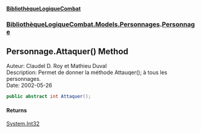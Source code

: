 #### [BibliothèqueLogiqueCombat](readme.md 'readme')
### [BibliothèqueLogiqueCombat.Models.Personnages](readme.md#BibliothèqueLogiqueCombat.Models.Personnages 'BibliothèqueLogiqueCombat.Models.Personnages').[Personnage](BibliothèqueLogiqueCombat.Models.Personnages.Personnage.md 'BibliothèqueLogiqueCombat.Models.Personnages.Personnage')

## Personnage.Attaquer() Method

Auteur: Claudel D. Roy et Mathieu Duval    
Description: Permet de donner la méthode Attauqer(); à tous les personnages.    
Date:  2002-05-26

```csharp
public abstract int Attaquer();
```

#### Returns
[System.Int32](https://docs.microsoft.com/en-us/dotnet/api/System.Int32 'System.Int32')